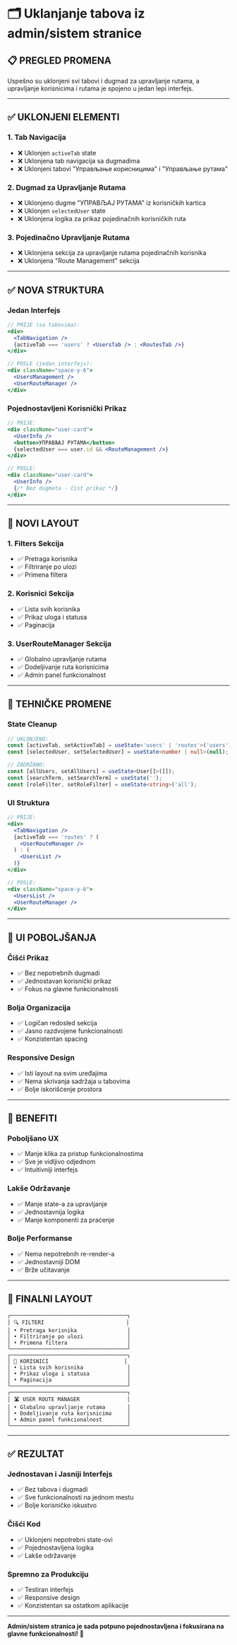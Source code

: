 # 🗂️ Uklanjanje tabova iz admin/sistem stranice

## 📋 PREGLED PROMENA

Uspešno su uklonjeni svi tabovi i dugmad za upravljanje rutama, a upravljanje korisnicima i rutama je spojeno u jedan lepi interfejs.

---

## ✅ UKLONJENI ELEMENTI

### 1. **Tab Navigacija**
- ❌ Uklonjen `activeTab` state
- ❌ Uklonjena tab navigacija sa dugmadima
- ❌ Uklonjeni tabovi "Управљање корисницима" i "Управљање рутама"

### 2. **Dugmad za Upravljanje Rutama**
- ❌ Uklonjeno dugme "УПРАВЉАЈ РУТАМА" iz korisničkih kartica
- ❌ Uklonjen `selectedUser` state
- ❌ Uklonjena logika za prikaz pojedinačnih korisničkih ruta

### 3. **Pojedinačno Upravljanje Rutama**
- ❌ Uklonjena sekcija za upravljanje rutama pojedinačnih korisnika
- ❌ Uklonjena "Route Management" sekcija

---

## ✅ NOVA STRUKTURA

### **Jedan Interfejs**
```jsx
// PRIJE (sa tabovima):
<div>
  <TabNavigation />
  {activeTab === 'users' ? <UsersTab /> : <RoutesTab />}
</div>

// POSLE (jedan interfejs):
<div className="space-y-6">
  <UsersManagement />
  <UserRouteManager />
</div>
```

### **Pojednostavljeni Korisnički Prikaz**
```jsx
// PRIJE:
<div className="user-card">
  <UserInfo />
  <button>УПРАВЉАЈ РУТАМА</button>
  {selectedUser === user.id && <RouteManagement />}
</div>

// POSLE:
<div className="user-card">
  <UserInfo />
  {/* Bez dugmeta - čist prikaz */}
</div>
```

---

## 🎯 NOVI LAYOUT

### **1. Filters Sekcija**
- ✅ Pretraga korisnika
- ✅ Filtriranje po ulozi
- ✅ Primena filtera

### **2. Korisnici Sekcija**
- ✅ Lista svih korisnika
- ✅ Prikaz uloga i statusa
- ✅ Paginacija

### **3. UserRouteManager Sekcija**
- ✅ Globalno upravljanje rutama
- ✅ Dodeljivanje ruta korisnicima
- ✅ Admin panel funkcionalnost

---

## 🔧 TEHNIČKE PROMENE

### **State Cleanup**
```typescript
// UKLONJENO:
const [activeTab, setActiveTab] = useState<'users' | 'routes'>('users');
const [selectedUser, setSelectedUser] = useState<number | null>(null);

// ZADRŽANO:
const [allUsers, setAllUsers] = useState<User[]>([]);
const [searchTerm, setSearchTerm] = useState('');
const [roleFilter, setRoleFilter] = useState<string>('all');
```

### **UI Struktura**
```jsx
// PRIJE:
<div>
  <TabNavigation />
  {activeTab === 'routes' ? (
    <UserRouteManager />
  ) : (
    <UsersList />
  )}
</div>

// POSLE:
<div className="space-y-6">
  <UsersList />
  <UserRouteManager />
</div>
```

---

## 🎨 UI POBOLJŠANJA

### **Čišći Prikaz**
- ✅ Bez nepotrebnih dugmadi
- ✅ Jednostavan korisnički prikaz
- ✅ Fokus na glavne funkcionalnosti

### **Bolja Organizacija**
- ✅ Logičan redosled sekcija
- ✅ Jasno razdvojene funkcionalnosti
- ✅ Konzistentan spacing

### **Responsive Design**
- ✅ Isti layout na svim uređajima
- ✅ Nema skrivanja sadržaja u tabovima
- ✅ Bolje iskorišćenje prostora

---

## 🚀 BENEFITI

### **Poboljšano UX**
- ✅ Manje klika za pristup funkcionalnostima
- ✅ Sve je vidljivo odjednom
- ✅ Intuitivniji interfejs

### **Lakše Održavanje**
- ✅ Manje state-a za upravljanje
- ✅ Jednostavnija logika
- ✅ Manje komponenti za praćenje

### **Bolje Performanse**
- ✅ Nema nepotrebnih re-render-a
- ✅ Jednostavniji DOM
- ✅ Brže učitavanje

---

## 📱 FINALNI LAYOUT

```
┌─────────────────────────────────────┐
│ 🔍 FILTERI                          │
│ • Pretraga korisnika                │
│ • Filtriranje po ulozi              │
│ • Primena filtera                   │
└─────────────────────────────────────┘
┌─────────────────────────────────────┐
│ 👥 KORISNICI                        │
│ • Lista svih korisnika              │
│ • Prikaz uloga i statusa            │
│ • Paginacija                        │
└─────────────────────────────────────┘
┌─────────────────────────────────────┐
│ 🛣️ USER ROUTE MANAGER               │
│ • Globalno upravljanje rutama       │
│ • Dodeljivanje ruta korisnicima     │
│ • Admin panel funkcionalnost        │
└─────────────────────────────────────┘
```

---

## ✅ REZULTAT

### **Jednostavan i Jasniji Interfejs**
- ✅ Bez tabova i dugmadi
- ✅ Sve funkcionalnosti na jednom mestu
- ✅ Bolje korisničko iskustvo

### **Čišći Kod**
- ✅ Uklonjeni nepotrebni state-ovi
- ✅ Pojednostavljena logika
- ✅ Lakše održavanje

### **Spremno za Produkciju**
- ✅ Testiran interfejs
- ✅ Responsive design
- ✅ Konzistentan sa ostatkom aplikacije

---

**Admin/sistem stranica je sada potpuno pojednostavljena i fokusirana na glavne funkcionalnosti!** 🎉
